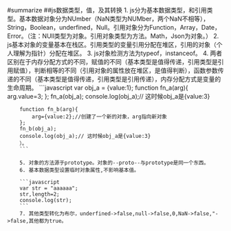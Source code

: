 #summarize
##js数据类型，值，及其转换
        1. js分为基本数据类型，和引用类型。基本数据对象分为NUmber（NaN类型为NUMber，两个NaN不相等），String，Boolean，underfined，Null。引用对象分为Function，Array，Date，Error。（注：NUll类型为对象。引用对象类型为方法。Math，Json为对象。）
        2. js基本对象的变量基本在栈区。引用类型的变量引用分配在堆区，引用的对象（个人理解为指针）分配在堆区。
        3. js对象检测方法为typeof，instanceof。
        4. 两者区别在于内存分配方式的不同，赋值的不同（基本类型是值得传递，引用类型是引用赋值），判断相等的不同（引用对象的属性放在堆区，是值得判断），函数参数传递的不同（基本类型是值得传递，引用类型是引用传递），内存分配方式是变量的生命周期。
        ```javascript
        var obj_a = {value:1};
        function fn_a(arg){
            arg.value=3;
        };
        fn_a(obj_a);
        console.log(obj_a);// 这时候obj_a是{value:3}

        function fn_b(arg){
            arg={value:2};//创建了一个新的对象，arg指向新对象
        };
        fn_b(obj_a);
        console.log(obj_a);// 这时候obj_a是{value:3}
        ）。
        ```
        
        5. 对象的方法源于prototype。对象的--proto--与prototype是同一个东西。
        6. 基本数据类型设置临时对象属性,不影响基本值。
        
        ```javascript
        var str = "aaaaaa";
        str,length=2;
        console.log(str);
        ```
        7. 其他类型转化为布尔，underfined->false,null->false,0,NaN->false,"->false,其他都为true。
